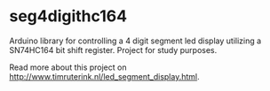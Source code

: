 # seg4digithc164
Arduino library for controlling a 4 digit segment led display utilizing a SN74HC164 bit shift register. Project for study purposes.

Read more about this project on http://www.timruterink.nl/led_segment_display.html.

